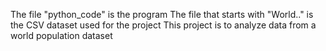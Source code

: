 The file "python_code" is the program
The file that starts with "World.." is the CSV dataset used for the project
This project is to analyze data from a world population dataset
